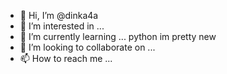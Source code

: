 - 👋 Hi, I’m @dinka4a
- 👀 I’m interested in ...
- 🌱 I’m currently learning ... python im pretty new 
- 💞️ I’m looking to collaborate on ...
- 📫 How to reach me ...

<!---
dinka4a/dinka4a is a ✨ special ✨ repository because its `README.md` (this file) appears on your GitHub profile.
You can click the Preview link to take a look at your changes.
--->
